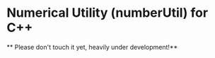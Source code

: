 # Numerical Utility (numberUtil) for C++

** Please don't touch it yet, heavily under development!**
